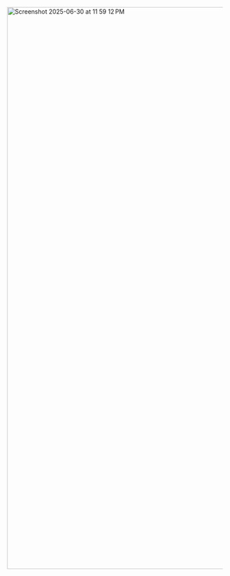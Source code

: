 <img width="1313" alt="Screenshot 2025-06-30 at 11 59 12 PM" src="https://github.com/user-attachments/assets/35be0216-ef90-4956-a87a-9a2e90dcbe56" />
